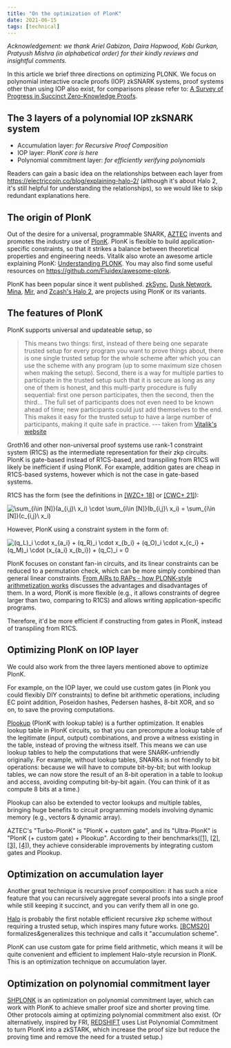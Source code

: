 ```yaml
---
title: "On the optimization of PlonK"
date: 2021-06-15
tags: [technical]
---
```


_Acknowledgement: we thank Ariel Gabizon, Daira Hopwood, Kobi Gurkan, Pratyush Mishra (in alphabetical order) for their kindly reviews and insightful comments._

In this article we brief three directions on optimizing PLONK. We focus on polynomial interactive oracle proofs (IOP) zkSNARK systems, proof systems other than using IOP also exist, for comparisons please refer to: [A Survey of Progress in Succinct Zero-Knowledge Proofs](https://telaviv2019.scalingbitcoin.org/files/a-survey-of-progress-in-succinct-zero-knowledge-proofs-towards-trustless-snarks.pptx).

## The 3 layers of a polynomial IOP zkSNARK system

+ Accumulation layer: _for Recursive Proof Composition_
+ IOP layer: _PlonK core is here_
+ Polynomial commitment layer: _for efficiently verifying polynomials_

Readers can gain a basic idea on the relationships between each layer from https://electriccoin.co/blog/explaining-halo-2/ (although it's about Halo 2, it's still helpful for understanding the relationships), so we would like to skip redundant explanations here.


## The origin of PlonK

Out of the desire for a universal, programmable SNARK, [AZTEC](https://aztec.network/) invents and promotes the industry use of [PlonK](https://eprint.iacr.org/2019/953.pdf). PlonK is flexible to build application-specific constraints, so that it strikes a balance between theoretical properties and engineering needs. Vitalik also wrote an awesome article explaining PlonK: [Understanding PLONK](https://vitalik.ca/general/2019/09/22/plonk.html). You may also find some useful resources on https://github.com/Fluidex/awesome-plonk.

PlonK has been popular since it went published. [zkSync](https://zksync.io/), [Dusk Network](https://dusk.network/), [Mina](https://minaprotocol.com/), [Mir](https://mirprotocol.org/), and [Zcash's Halo 2](https://zcash.github.io/halo2/concepts/arithmetization.html), are projects using PlonK or its variants.


## The features of PlonK

PlonK supports universal and updateable setup, so 

> This means two things: first, instead of there being one separate trusted setup for every program you want to prove things about, there is one single trusted setup for the whole scheme after which you can use the scheme with any program (up to some maximum size chosen when making the setup). Second, there is a way for multiple parties to participate in the trusted setup such that it is secure as long as any one of them is honest, and this multi-party procedure is fully sequential: first one person participates, then the second, then the third... The full set of participants does not even need to be known ahead of time; new participants could just add themselves to the end. This makes it easy for the trusted setup to have a large number of participants, making it quite safe in practice. --- taken from [Vitalik's website](https://vitalik.ca/general/2019/09/22/plonk.html)

Groth16 and other non-universal proof systems use rank-1 constraint system (R1CS) as the intermediate representation for their zkp circuits. PlonK is gate-based instead of R1CS-based, and transpiling from R1CS will likely be inefficient if using PlonK. For example, addition gates are cheap in R1CS-based systems, however which is not the case in gate-based systems.

R1CS has the form (see the definitions in [[WZC+ 18]](https://eprint.iacr.org/2018/691.pdf) or [[CWC+ 21]](https://eprint.iacr.org/2021/651.pdf)):
<!-- 
$$\sum_{i\in [N]}(a_{i,j}\ x_i) \cdot \sum_{i\in [N]}(b_{i,j}\ x_i) = \sum_{i\in [N]}(c_{i,j}\ x_i)$$
 -->
<img src="https://latex.codecogs.com/svg.image?\sum_{i\in&space;[N]}(a_{i,j}\&space;x_i)&space;\cdot&space;\sum_{i\in&space;[N]}(b_{i,j}\&space;x_i)&space;=&space;\sum_{i\in&space;[N]}(c_{i,j}\&space;x_i)" title="\sum_{i\in [N]}(a_{i,j}\ x_i) \cdot \sum_{i\in [N]}(b_{i,j}\ x_i) = \sum_{i\in [N]}(c_{i,j}\ x_i)" />

However, PlonK using a constraint system in the form of:
<!-- 
$$(q_L)_i \cdot x_{a_i} + (q_R)_i \cdot x_{b_i} + (q_O)_i \cdot x_{c_i} + (q_M)_i \cdot (x_{a_i} x_{b_i}) + (q_C)_i = 0$$
 -->
<img src="https://latex.codecogs.com/svg.image?(q_L)_i&space;\cdot&space;x_{a_i}&space;&plus;&space;(q_R)_i&space;\cdot&space;x_{b_i}&space;&plus;&space;(q_O)_i&space;\cdot&space;x_{c_i}&space;&plus;&space;(q_M)_i&space;\cdot&space;(x_{a_i}&space;x_{b_i})&space;&plus;&space;(q_C)_i&space;=&space;0" title="(q_L)_i \cdot x_{a_i} + (q_R)_i \cdot x_{b_i} + (q_O)_i \cdot x_{c_i} + (q_M)_i \cdot (x_{a_i} x_{b_i}) + (q_C)_i = 0" />

PlonK focuses on constant fan-in circuits, and its linear constraints can be reduced to a permutation check, which can be more simply combined than general linear constraints. [From AIRs to RAPs - how PLONK-style arithmetization works](https://hackmd.io/@aztec-network/plonk-arithmetiization-air#How-does-all-this-relate-to-R1CS) discusses the advantages and disadvantages of them. In a word, PlonK is more flexible (e.g., it allows constraints of degree larger than two, comparing to R1CS) and allows writing application-specific programs.

Therefore, it'd be more efficient if constructing from gates in PlonK, instead of transpiling from R1CS.



## Optimizing PlonK on IOP layer

We could also work from the three layers mentioned above to optimize PlonK.

For example, on the IOP layer, we could use custom gates (in Plonk you could flexibly DIY constraints) to define bit arithmetic operations, including EC point addition, Poseidon hashes, Pedersen hashes, 8-bit XOR, and so on, to save the proving computations.

[Plookup](https://eprint.iacr.org/2020/315.pdf) (PlonK with lookup table) is a further optimization. It enables lookup table in PlonK circuits, so that you can precompute a lookup table of the legitimate (input, output) combinations, and prove a witness existing in the table, instead of proving the witness itself. This means we can use lookup tables to help the computations that were SNARK-unfriendly originally. For example, without lookup tables, SNARKs is not friendly to bit operations: because we will have to compute bit-by-bit; but with lookup tables, we can now store the result of an 8-bit operation in a table to lookup and access, avoiding computing bit-by-bit again. (You can think of it as compute 8 bits at a time.)

Plookup can also be extended to vector lookups and multiple tables, bringing huge benefits to circuit programming models involving dynamic memory (e.g., vectors & dynamic array).

AZTEC's "Turbo-PlonK" is "PlonK + custom gate", and its "Ultra-PlonK" is "PlonK (+ custom gate) + Plookup". According to their benchmarks([[1]](https://medium.com/aztec-protocol/plonk-benchmarks-2-5x-faster-than-groth16-on-mimc-9e1009f96dfe), [[2]](https://medium.com/aztec-protocol/plonk-benchmarks-ii-5x-faster-than-groth16-on-pedersen-hashes-ea5285353db0), [[3]](https://medium.com/aztec-protocol/aztecs-zk-zk-rollup-looking-behind-the-cryptocurtain-2b8af1fca619), [[4]](https://www.youtube.com/watch?v=Vdlc1CmRYRY&t=1560s)), they achieve considerable improvements by integrating custom gates and Plookup.


## Optimization on accumulation layer

Another great technique is recursive proof composition: it has such a nice feature that you can recursively aggregate several proofs into a single proof while still keeping it succinct, and you can verify them all in one go.

[Halo](https://eprint.iacr.org/2019/1021.pdf) is probably the first notable efficient recursive zkp scheme without requiring a trusted setup, which inspires many future works. [[BCMS20]](https://eprint.iacr.org/2020/499.pdf) formalizes&generalizes this technique and calls it "accumulation scheme".

PlonK can use custom gate for prime field arithmetic, which means it will be quite convenient and efficient to implement Halo-style recursion in PlonK. This is an optimization technique on accumulation layer.

## Optimization on polynomial commitment layer

[SHPLONK](https://eprint.iacr.org/2020/081.pdf) is an optimization on polynomial commitment layer, which can work with PlonK to achieve smaller proof size and shorter proving time. Other protocols aiming at optimizing polynomial commitment also exist. (Or alternatively, inspired by FRI, [REDSHIFT](https://eprint.iacr.org/2019/1400.pdf) uses List Polynomial Commitment to turn PlonK into a zkSTARK, which increase the proof size but reduce the proving time and remove the need for a trusted setup.)
